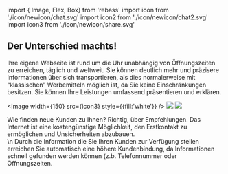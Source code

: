 <!-- @format -->

import { Image, Flex, Box} from 'rebass'
import icon from './icon/newicon/chat.svg'
import icon2 from './icon/newicon/chat2.svg'
import icon3 from './icon/newicon/share.svg'

## Der Unterschied machts!

Ihre eigene Webseite ist rund um die Uhr unabhängig von Öffnungszeiten zu erreichen, täglich und weltweit. Sie können deutlich mehr und präzisere Informationen über sich transportieren, als dies normalerweise mit “klassischen” Werbemitteln möglich ist, da Sie keine Einschränkungen besitzen. Sie können Ihre Leistungen umfassend präsentieren und erklären.

<Image width={150} src={icon3} style={{fill:'white'}} />
<Image width={150} src={icon2} />
<Image width={150} src={icon} />

Wie finden neue Kunden zu Ihnen? Richtig, über Empfehlungen. Das Internet ist eine kostengünstige Möglichkeit, den Erstkontakt zu ermöglichen und Unsicherheiten abzubauen.  
\n
Durch die Information die Sie Ihren Kunden zur Verfügung stellen erreichen Sie automatisch eine höhere Kundenbindung, da Informationen schnell gefunden werden können (z.b. Telefonnummer oder Öffnungszeiten.
